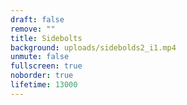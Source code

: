 ```yaml
---
draft: false
remove: ""
title: Sidebolts
background: uploads/sidebolds2_i1.mp4
unmute: false
fullscreen: true
noborder: true
lifetime: 13000
---
```

